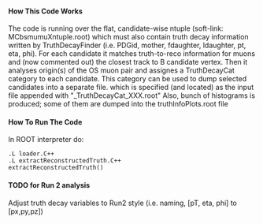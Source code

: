#### How This Code Works

The code is running over the flat, candidate-wise ntuple (soft-link: MCbsmumuXntuple.root)
which must also contain truth decay information written by TruthDecayFinder 
(i.e. PDGid, mother, fdaughter, ldaughter, pt, eta, phi).
For each candidate it matches truth-to-reco information
for muons and (now commented out) the closest track to B candidate vertex.
Then it analyses origin(s) of the OS muon pair and assignes 
a TruthDecayCat category to each candidate.
This category can be used to dump selected candidates into a separate file.
which is specified (and located) as the input file appended with "_TruthDecayCat_XXX.root"
Also, bunch of histograms is produced; some of them are dumped into the truthInfoPlots.root file

#### How To Run The Code
In ROOT interpreter do:

`.L loader.C++`    
`.L extractReconstructedTruth.C++`    
`extractReconstructedTruth()`    

#### TODO for Run 2 analysis

Adjust truth decay variables to Run2 style (i.e. naming, [pT, eta, phi] to [px,py,pz])

